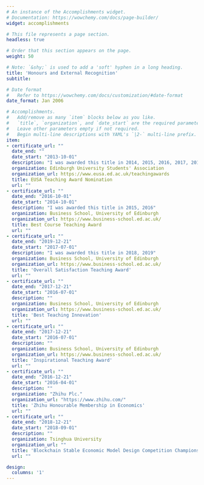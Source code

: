 ```yaml
---
# An instance of the Accomplishments widget.
# Documentation: https://wowchemy.com/docs/page-builder/
widget: accomplishments

# This file represents a page section.
headless: true

# Order that this section appears on the page.
weight: 50

# Note: `&shy;` is used to add a 'soft' hyphen in a long heading.
title: 'Honours and External Recognition'
subtitle:

# Date format
#   Refer to https://wowchemy.com/docs/customization/#date-format
date_format: Jan 2006

# Accomplishments.
#   Add/remove as many `item` blocks below as you like.
#   `title`, `organization`, and `date_start` are the required parameters.
#   Leave other parameters empty if not required.
#   Begin multi-line descriptions with YAML's `|2-` multi-line prefix.
item:
- certificate_url: ""
  date_end: ""
  date_start: "2013-10-01"
  description: "I was awarded this title in 2014, 2015, 2016, 2017, 2018, 2019"
  organization: Edinburgh University Students' Association
  organization_url: https://www.eusa.ed.ac.uk/teachingawards
  title: EUSA Teaching Award Nomination
  url: ""
- certificate_url: ""
  date_end: "2016-10-01"
  date_start: "2014-10-01"
  description: "I was awarded this title in 2015, 2016"
  organization: Business School, University of Edinburgh
  organization_url: https://www.business-school.ed.ac.uk/
  title: Best Course Teaching Award
  url: ""
- certificate_url: ""
  date_end: "2019-12-21"
  date_start: "2017-07-01"
  description: "I was awarded this title in 2018, 2019"
  organization: Business School, University of Edinburgh
  organization_url: https://www.business-school.ed.ac.uk/
  title: 'Overall Satisfaction Teaching Award'
  url: ""
- certificate_url: ""
  date_end: "2017-12-21"
  date_start: "2016-07-01"
  description: ""
  organization: Business School, University of Edinburgh
  organization_url: https://www.business-school.ed.ac.uk/
  title: 'Best Teaching Innovation'
  url: ""
- certificate_url: ""
  date_end: "2017-12-21"
  date_start: "2016-07-01"
  description: ""
  organization: Business School, University of Edinburgh
  organization_url: https://www.business-school.ed.ac.uk/
  title: 'Inspirational Teaching Award'
  url: ""
- certificate_url: ""
  date_end: "2016-12-21"
  date_start: "2016-04-01"
  description: ""
  organization: "Zhihu Plc."
  organization_url: "https://www.zhihu.com/"
  title: 'Zhihu Honourable Membership in Economics'
  url: ""
- certificate_url: ""
  date_end: "2018-12-21"
  date_start: "2018-09-01"
  description: ""
  organization: Tsinghua University
  organization_url: ""
  title: 'Blockchain Stable Economic Model Design Competition Championship'
  url: ""

design:
  columns: '1'
---
```

